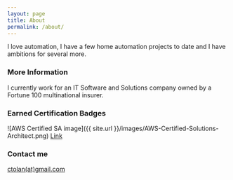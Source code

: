 ```yaml
---
layout: page
title: About
permalink: /about/
---
```


I love automation, I have a few home automation projects to date and I have ambitions for several more.

### More Information

I currently work for an IT Software and Solutions company owned by a Fortune 100 multinational insurer.

### Earned Certification Badges
  ![AWS Certified SA image]({{ site.url }}/images/AWS-Certified-Solutions-Architect.png)
  [Link](https://www.certmetrics.com/amazon/public/badge.aspx?i=1&t=c&d=2018-08-28&ci=AWS00604072)

  <div data-iframe-width="150" data-iframe-height="270" data-share-badge-id="a5608d0f-072d-46b3-9393-7c52a73547c2"></div>
  <script type="text/javascript">
    (function() {
      var s = document.createElement('script');
      s.type = 'text/javascript';
      s.async = true;
      s.src = '//cdn.youracclaim.com/assets/utilities/embed.js';
      var o = document.getElementsByTagName('script')[0];
      o.parentNode.insertBefore(s, o);
      })();
  </script>
  <div data-iframe-width="150" data-iframe-height="270" data-share-badge-id="285b64fe-f3e5-4777-97b8-c49b5053fe7a"></div>
  <script type="text/javascript">
    (function() {
      var s = document.createElement('script');
      s.type = 'text/javascript';
      s.async = true;
      s.src = '//cdn.youracclaim.com/assets/utilities/embed.js';
      var o = document.getElementsByTagName('script')[0];
      o.parentNode.insertBefore(s, o);
      })();
  </script>
  <div data-iframe-width="150" data-iframe-height="270" data-share-badge-id="65eb75ed-277f-46b9-8720-15497a17e948"></div>
  <script type="text/javascript">
    (function() {
      var s = document.createElement('script');
      s.type = 'text/javascript';
      s.async = true;
      s.src = '//cdn.youracclaim.com/assets/utilities/embed.js';
      var o = document.getElementsByTagName('script')[0];
      o.parentNode.insertBefore(s, o);
      })();
  </script>
  <div data-iframe-width="150" data-iframe-height="270" data-share-badge-id="cae75e19-4d10-4d45-abe7-b2df0aa08642"></div>
  <script type="text/javascript">
    (function() {
      var s = document.createElement('script');
      s.type = 'text/javascript';
      s.async = true;
      s.src = '//cdn.youracclaim.com/assets/utilities/embed.js';
      var o = document.getElementsByTagName('script')[0];
      o.parentNode.insertBefore(s, o);
      })();
  </script>
  <div data-iframe-width="150" data-iframe-height="270" data-share-badge-id="d486a099-57a7-400c-91e2-069d901dfa92"></div>
  <script type="text/javascript">
    (function() {
      var s = document.createElement('script');
      s.type = 'text/javascript';
      s.async = true;
      s.src = '//cdn.youracclaim.com/assets/utilities/embed.js';
      var o = document.getElementsByTagName('script')[0];
      o.parentNode.insertBefore(s, o);
      })();
  </script>
  <div data-iframe-width="150" data-iframe-height="270" data-share-badge-id="949fbd28-fbec-40f4-9077-1b740c7c59ca"></div>
  <script type="text/javascript">
    (function() {
      var s = document.createElement('script');
      s.type = 'text/javascript';
      s.async = true;
      s.src = '//cdn.youracclaim.com/assets/utilities/embed.js';
      var o = document.getElementsByTagName('script')[0];
      o.parentNode.insertBefore(s, o);
      })();
  </script>
  <div data-iframe-width="150" data-iframe-height="270" data-share-badge-id="3e789153-8f43-4ed9-804a-426fe93f5fe4"></div>
  <script type="text/javascript">
    (function() {
      var s = document.createElement('script');
      s.type = 'text/javascript';
      s.async = true;
      s.src = '//cdn.youracclaim.com/assets/utilities/embed.js';
      var o = document.getElementsByTagName('script')[0];
      o.parentNode.insertBefore(s, o);
      })();
  </script>
  <div data-iframe-width="150" data-iframe-height="270" data-share-badge-id="9e0054d5-9ea0-49d0-91b8-214c9ac64577"></div>
  <script type="text/javascript">
    (function() {
      var s = document.createElement('script');
      s.type = 'text/javascript';
      s.async = true;
      s.src = '//cdn.youracclaim.com/assets/utilities/embed.js';
      var o = document.getElementsByTagName('script')[0];
      o.parentNode.insertBefore(s, o);
      })();
  </script>
  <div data-iframe-width="150" data-iframe-height="270" data-share-badge-id="76d4a8f3-9f1d-4d41-9938-eb5b57cf1b70"></div>
  <script type="text/javascript">
    (function() {
      var s = document.createElement('script');
      s.type = 'text/javascript';
      s.async = true;
      s.src = '//cdn.youracclaim.com/assets/utilities/embed.js';
      var o = document.getElementsByTagName('script')[0];
      o.parentNode.insertBefore(s, o);
      })();
  </script>
  <div data-iframe-width="150" data-iframe-height="270" data-share-badge-id="8235c635-5c8c-4015-82a7-05b5da2cfdb8"></div>
  <script type="text/javascript">
    (function() {
      var s = document.createElement('script');
      s.type = 'text/javascript';
      s.async = true;
      s.src = '//cdn.youracclaim.com/assets/utilities/embed.js';
      var o = document.getElementsByTagName('script')[0];
      o.parentNode.insertBefore(s, o);
      })();
  </script>


### Contact me

[ctolan(at)gmail.com](mailto:ctolan(at)gmail.com)
